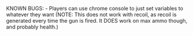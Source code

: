 KNOWN BUGS:
	- Players can use chrome console to just set variables to whatever they want (NOTE: This does not work with recoil, as recoil is generated every time the gun is fired. It DOES work on max ammo though, and probably health.)
	